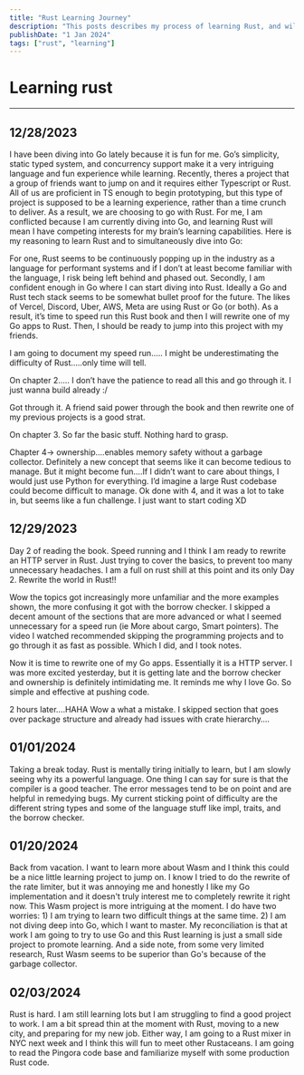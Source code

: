 ```yaml
---
title: "Rust Learning Journey"
description: "This posts describes my process of learning Rust, and will act as a log of my journey"
publishDate: "1 Jan 2024"
tags: ["rust", "learning"]
---
```


# Learning rust

---

## 12/28/2023

I have been diving into Go lately because it is fun for me. Go’s simplicity, static typed system, and concurrency support make it a very intriguing language and fun experience while learning. Recently, theres a project that a group of friends want to jump on and it requires either Typescript or Rust. All of us are proficient in TS enough to begin prototyping, but this type of project is supposed to be a learning experience, rather than a time crunch to deliver. As a result, we are choosing to go with Rust. For me, I am conflicted because I am currently diving into Go, and learning Rust will mean I have competing interests for my brain’s learning capabilities. Here is my reasoning to learn Rust and to simultaneously dive into Go:

For one, Rust seems to be continuously popping up in the industry as a language for performant systems and if I don’t at least become familiar with the language, I risk being left behind and phased out. Secondly, I am confident enough in Go where I can start diving into Rust. Ideally a Go and Rust tech stack seems to be somewhat bullet proof for the future. The likes of Vercel, Discord, Uber, AWS, Meta are using Rust or Go (or both). As a result, it’s time to speed run this Rust book and then I will rewrite one of my Go apps to Rust. Then, I should be ready to jump into this project with my friends.

I am going to document my speed run….. I might be underestimating the difficulty of Rust…..only time will tell.

On chapter 2….. I don’t have the patience to read all this and go through it. I just wanna build already :/

Got through it. A friend said power through the book and then rewrite one of my previous projects is a good strat.

On chapter 3. So far the basic stuff. Nothing hard to grasp.

Chapter 4→ ownership….enables memory safety without a garbage collector. Definitely a new concept that seems like it can become tedious to manage. But it might become fun….If I didn’t want to care about things, I would just use Python for everything. I’d imagine a large Rust codebase could become difficult to manage. Ok done with 4, and it was a lot to take in, but seems like a fun challenge. I just want to start coding XD

## 12/29/2023

Day 2 of reading the book. Speed running and I think I am ready to rewrite an HTTP server in Rust. Just trying to cover the basics, to prevent too many unnecessary headaches. I am a full on rust shill at this point and its only Day 2. Rewrite the world in Rust!!

Wow the topics got increasingly more unfamiliar and the more examples shown, the more confusing it got with the borrow checker. I skipped a decent amount of the sections that are more advanced or what I seemed unnecessary for a speed run (ie More about cargo, Smart pointers). The video I watched recommended skipping the programming projects and to go through it as fast as possible. Which I did, and I took notes.

Now it is time to rewrite one of my Go apps. Essentially it is a HTTP server. I was more excited yesterday, but it is getting late and the borrow checker and ownership is definitely intimidating me. It reminds me why I love Go. So simple and effective at pushing code.

2 hours later….HAHA Wow a what a mistake. I skipped section that goes over package structure and already had issues with crate hierarchy….

## 01/01/2024

Taking a break today. Rust is mentally tiring initially to learn, but I am slowly seeing why its a powerful language. One thing I can say for sure is that the compiler
is a good teacher. The error messages tend to be on point and are helpful in remedying bugs. My current sticking point of difficulty are the different string types and some
of the language stuff like impl, traits, and the borrow checker.

## 01/20/2024

Back from vacation. I want to learn more about Wasm and I think this could be a nice little learning project to jump on. I know I tried to do the rewrite of the rate limiter, but it was annoying me and honestly I like my Go implementation and it doesn't truly interest me to completely rewrite it right now.
This Wasm project is more intriguing at the moment. I do have two worries: 1) I am trying to learn two difficult things at the same time. 2) I am not diving deep into Go, which I want to master. My reconciliation is that at work I am going to try to use Go and this Rust learning is just a small side project to promote learning. And a side note, from some very limited research, Rust Wasm seems to be superior than Go's because of the garbage collector.

## 02/03/2024

Rust is hard. I am still learning lots but I am struggling to find a good project to work. I am a bit spread thin at the moment with Rust, moving to a new city, and preparing for my new job. Either way, I am going to a Rust mixer in NYC next week and
I think this will fun to meet other Rustaceans. I am going to read the Pingora code base and familiarize myself with some production Rust code.
